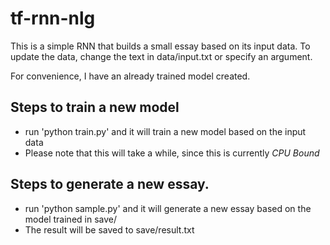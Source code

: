 # tf-rnn-nlg
This is a simple RNN that builds a small essay based on its input data. To update the data, change the text in data/input.txt or specify an argument. 

For convenience, I have an already trained model created. 

## Steps to train a new model
- run 'python train.py' and it will train a new model based on the input data
- Please note that this will take a while, since this is currently *CPU Bound*

## Steps to generate a new essay. 
- run 'python sample.py' and it will generate a new essay based on the model trained in save/
- The result will be saved to save/result.txt
